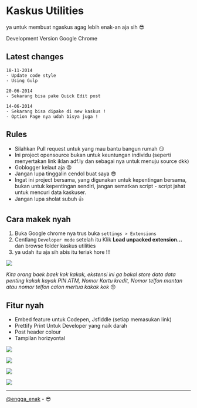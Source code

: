 # Kaskus Utilities

ya untuk membuat ngaskus agag lebih enak-an aja sih :sunglasses:

Development Version Google Chrome

## Latest changes
	
	18-11-2014
	- Update code style
	- Using Gulp

	20-06-2014
	- Sekarang bisa pake Quick Edit post

	14-06-2014
	- Sekarang bisa dipake di new kaskus !
	- Option Page nya udah bisya juga !


## Rules

- Silahkan Pull request untuk yang mau bantu bangun rumah :smirk:
- Ini project opensource bukan untuk keuntungan individu (seperti menyertakan link iklan adf.ly dan sebagai nya untuk menuju source dkk)
- Goblogger kelaut aja :rage:
- Jangan lupa tinggalin cendol buat saya :sunglasses:
- Ingat ini project bersama, yang digunakan untuk kepentingan bersama, bukan untuk kepentingan sendiri, jangan sematkan script - script jahat untuk mencuri data kaskuser.
- Jangan lupa sholat subuh :thumbsup:

## Cara makek nyah

1. Buka Google chrome nya trus buka `settings > Extensions`
2. Centlang `Developer mode` setelah itu Klik **Load unpacked extension...** dan browse folder kaskus utilities
3. ya udah itu aja sih abis itu teriak hore !!!

![](https://raw.githubusercontent.com/pedox/kaskus-utilities/master/img-doc/how.png)

*Kita orang baek baek kok kakak, ekstensi ini ga bakal store data data penting kakak kayak PIN ATM, Nomor Kartu kredit, Nomor telfon mantan atau nomor telfon calon mertua kakak kok* :hushed:

## Fitur nyah

- Embed feature untuk Codepen, Jsfiddle (setiap memasukan link)
- Prettify Print Untuk Developer yang naik darah
- Post header colour
- Tampilan horizyontal

![](https://raw.githubusercontent.com/pedox/kaskus-utilities/master/img-doc/ss-1.png)

![](https://raw.githubusercontent.com/pedox/kaskus-utilities/master/img-doc/ss-2.png)

![](https://raw.githubusercontent.com/pedox/kaskus-utilities/master/img-doc/ss-3.png)

![](https://raw.githubusercontent.com/pedox/kaskus-utilities/master/img-doc/ss-4.png)

---

[@engga_enak](http://twitter.com/engga_enak) - :sunglasses:
